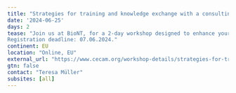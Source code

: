 ```yaml
---
title: "Strategies for training and knowledge exchange with a consulting perspective"
date: '2024-06-25'
days: 2
tease: "Join us at BioNT, for a 2-day workshop designed to enhance your training skills and explore training and knowledge-exchange roles in bioinformatics. Dive into the theory of learning, the development of training materials and the techniques for assessing training needs. Gain insights into effective training delivery, consulting-like approaches, and teaching technical knowledge. Don't miss this opportunity to elevate your training expertise!
Registration deadline: 07.06.2024."
continent: EU
location: "Online, EU"
external_url: "https://www.cecam.org/workshop-details/strategies-for-training-and-knowledge-exchange-with-a-consulting-perspective-1361"
gtn: false
contact: "Teresa Müller"
subsites: [all]
---
```

